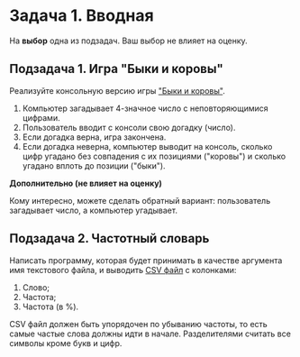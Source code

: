 
# Задача 1. Вводная

На **выбор** одна из подзадач. Ваш выбор не влияет на оценку.

## Подзадача 1. Игра "Быки и коровы"

Реализуйте консольную версию игры ["Быки и коровы"](https://ru.wikipedia.org/wiki/%D0%91%D1%8B%D0%BA%D0%B8_%D0%B8_%D0%BA%D0%BE%D1%80%D0%BE%D0%B2%D1%8B). 

1. Компьютер загадывает 4-значное число с неповторяющимися цифрами.
2. Пользователь вводит с консоли свою догадку (число).
3. Если догадка верна, игра закончена.
4. Если догадка неверна, компьютер выводит на консоль, сколько цифр угадано без совпадения с их позициями ("коровы") и сколько угадано вплоть до позиции ("быки").

**Дополнительно (не влияет на оценку)**

Кому интересно, можете сделать обратный вариант: пользователь загадывает число, а компьютер угадывает.

## Подзадача 2. Частотный словарь

Написать программу, которая будет принимать в качестве аргумента имя текстового файла, и выводить [CSV файл](http://ru.wikipedia.org/wiki/CSV) с колонками:

1. Слово;
2. Частота;
3. Частота (в %).

CSV файл должен быть упорядочен по убыванию частоты, то есть самые частые слова должны идти в начале. Разделителями считать все символы кроме букв и цифр.
